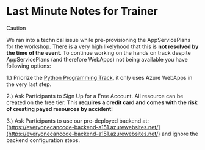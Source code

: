 # Last Minute Notes for Trainer

> [!CAUTION]
> We ran into a technical issue while pre-provisioning the AppServicePlans for the workshop. There is a very high likelyhood that this is **not resolved by the time of the event**.
> To continue working on the hands on track despite AppServicePlans (and therefore WebApps) not being available you have following options:
>
> 1.) Priorize the [Python Programming Track](https://github.com/microsoft/everyonecancode-us), it only uses Azure WebApps in the very last step.
>
> 2.) Ask Participants to Sign Up for a Free Account. All resource can be created on the free tier. This **requires a credit card and comes with the risk of creating payed resources by accident**!
>
> 3.) Ask Participants to use our pre-deployed backend at: [https://everyonecancode-backend-a151.azurewebsites.net/](https://everyonecancode-backend-a151.azurewebsites.net/) and ignore the backend configuration steps.
